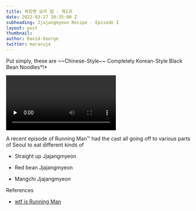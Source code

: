 ```yaml
---
title: 짜장면 요리 법 - 체1과
date: 2022-03-27 10:35:00 Z
subheading: Jjajangmyeon Recipe - Episode I
layout: post
thumbnail: 
author: David-George
twitter: maracuja
---
```


Put simply, these are \~\~Chinese-Style\~\~ Completely Korean-Style Black Bean Noodles\*!\*

<video id="example_video_1_html5_api" class="vjs-tech" preload="none" poster="" autoplay="false" src="https://redirector.googlevideo.com/videoplayback?id=b1a31fb9adfe4b55&amp;itag=18&amp;source=webdrive&amp;requiressl=yes&amp;ttl=transient&amp;mm=30&amp;mn=sn-5hne6n7z&amp;ms=nxu&amp;mv=u&amp;pl=32&amp;mime=video/mp4&amp;lmt=1478808344939732&amp;mt=1486632264&amp;ip=2a02:5060:502:c049::3&amp;ipbits=128&amp;expire=1486646719&amp;sparams=ip,ipbits,expire,id,itag,source,requiressl,ttl,mm,mn,ms,mv,pl,mime,lmt&amp;signature=76D096985DDC9144C7809997EB3646A7BF08E76F.8D34ADB9831ADED30F4EE2F0AB6B95DA67EABF2C&amp;key=ck2&amp;app=explorer&amp;driveid=0B9X3DncOBA08Q3dZaEpSMjVtb1E"><source src="https://redirector.googlevideo.com/videoplayback?id=b1a31fb9adfe4b55&amp;itag=18&amp;source=webdrive&amp;requiressl=yes&amp;ttl=transient&amp;mm=30&amp;mn=sn-5hne6n7z&amp;ms=nxu&amp;mv=u&amp;pl=32&amp;mime=video/mp4&amp;lmt=1478808344939732&amp;mt=1486632264&amp;ip=2a02:5060:502:c049::3&amp;ipbits=128&amp;expire=1486646719&amp;sparams=ip,ipbits,expire,id,itag,source,requiressl,ttl,mm,mn,ms,mv,pl,mime,lmt&amp;signature=76D096985DDC9144C7809997EB3646A7BF08E76F.8D34ADB9831ADED30F4EE2F0AB6B95DA67EABF2C&amp;key=ck2&amp;app=explorer&amp;driveid=0B9X3DncOBA08Q3dZaEpSMjVtb1E" type="video/mp4" label="360p"></video>

A recent episode of Running Man™ had the cast all going off to various parts of Seoul to eat different kinds of

* Straight up Jjajangmyeon

* Red bean Jjajangmyeon

* Mangchi Jjajangmyeon

References

* [wtf is Running Man](http://kshowonline.com/category/2/running-man)